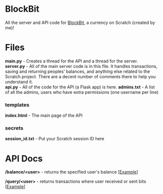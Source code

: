 # BlockBit
All the server and API code for [BlockBit](https://scratch.mit.edu/projects/669020072/), a currency on Scratch (created by me)!

# Files
**main.py** - Creates a thread for the API and a thread for the server.\
**server.py** - All of the main server code is in this file. It handles transactions, saving and returning peoples' balances, and anything else related to the Scratch project. There are a decent number of comments there to help you understand it.\
**api.py** - All of the code for the API (a Flask app) is here.
**admins.txt** - A list of all the admins, users who have extra permissions (one username per line)

### templates
**index.html** - The main page of the API

### secrets
**session_id.txt** - Put your Scratch session ID here

# API Docs
**/balance/\<user>** - returns the specified user's balance [[Example](https://blockbit.yippymishy.com/balance/yippymishy)]

**/query/\<user>** - returns transactions where user received or sent bits [[Example](https://blockbit.yippymishy.com/query/yippymishy)]
